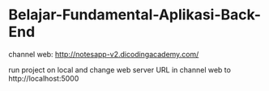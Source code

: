# Belajar-Fundamental-Aplikasi-Back-End

channel web:
http://notesapp-v2.dicodingacademy.com/

run project on local and change web server URL in channel web to http://localhost:5000

